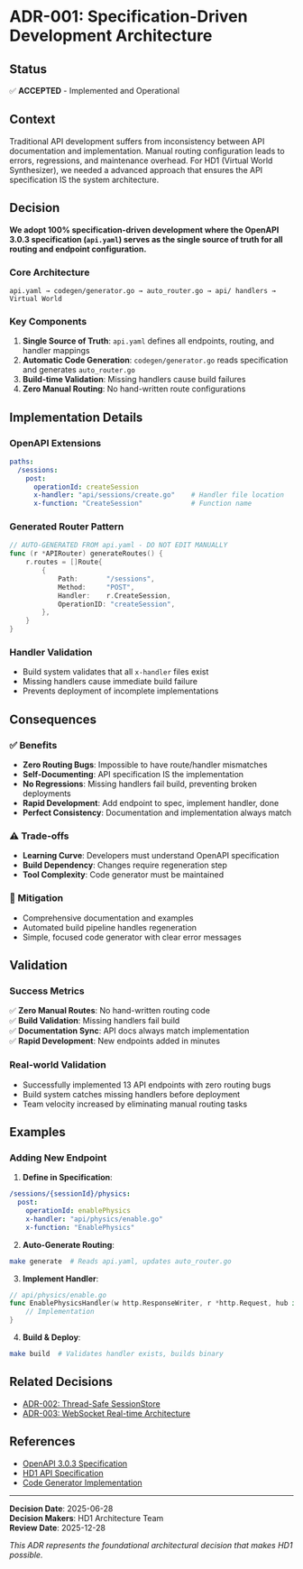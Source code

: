 # ADR-001: Specification-Driven Development Architecture

## Status
✅ **ACCEPTED** - Implemented and Operational

## Context

Traditional API development suffers from inconsistency between API documentation and implementation. Manual routing configuration leads to errors, regressions, and maintenance overhead. For HD1 (Virtual World Synthesizer), we needed a advanced approach that ensures the API specification IS the system architecture.

## Decision

**We adopt 100% specification-driven development where the OpenAPI 3.0.3 specification (`api.yaml`) serves as the single source of truth for all routing and endpoint configuration.**

### Core Architecture
```
api.yaml → codegen/generator.go → auto_router.go → api/ handlers → Virtual World
```

### Key Components
1. **Single Source of Truth**: `api.yaml` defines all endpoints, routing, and handler mappings
2. **Automatic Code Generation**: `codegen/generator.go` reads specification and generates `auto_router.go`
3. **Build-time Validation**: Missing handlers cause build failures
4. **Zero Manual Routing**: No hand-written route configurations

## Implementation Details

### OpenAPI Extensions
```yaml
paths:
  /sessions:
    post:
      operationId: createSession
      x-handler: "api/sessions/create.go"    # Handler file location
      x-function: "CreateSession"            # Function name
```

### Generated Router Pattern
```go
// AUTO-GENERATED FROM api.yaml - DO NOT EDIT MANUALLY
func (r *APIRouter) generateRoutes() {
    r.routes = []Route{
        {
            Path:       "/sessions",
            Method:     "POST",
            Handler:    r.CreateSession,
            OperationID: "createSession",
        },
    }
}
```

### Handler Validation
- Build system validates that all `x-handler` files exist
- Missing handlers cause immediate build failure
- Prevents deployment of incomplete implementations

## Consequences

### ✅ Benefits
- **Zero Routing Bugs**: Impossible to have route/handler mismatches
- **Self-Documenting**: API specification IS the implementation
- **No Regressions**: Missing handlers fail build, preventing broken deployments
- **Rapid Development**: Add endpoint to spec, implement handler, done
- **Perfect Consistency**: Documentation and implementation always match

### ⚠️ Trade-offs
- **Learning Curve**: Developers must understand OpenAPI specification
- **Build Dependency**: Changes require regeneration step
- **Tool Complexity**: Code generator must be maintained

### 🔧 Mitigation
- Comprehensive documentation and examples
- Automated build pipeline handles regeneration
- Simple, focused code generator with clear error messages

## Validation

### Success Metrics
✅ **Zero Manual Routes**: No hand-written routing code  
✅ **Build Validation**: Missing handlers fail build  
✅ **Documentation Sync**: API docs always match implementation  
✅ **Rapid Development**: New endpoints added in minutes  

### Real-world Validation
- Successfully implemented 13 API endpoints with zero routing bugs
- Build system catches missing handlers before deployment
- Team velocity increased by eliminating manual routing tasks

## Examples

### Adding New Endpoint
1. **Define in Specification**:
```yaml
/sessions/{sessionId}/physics:
  post:
    operationId: enablePhysics
    x-handler: "api/physics/enable.go"
    x-function: "EnablePhysics"
```

2. **Auto-Generate Routing**:
```bash
make generate  # Reads api.yaml, updates auto_router.go
```

3. **Implement Handler**:
```go
// api/physics/enable.go
func EnablePhysicsHandler(w http.ResponseWriter, r *http.Request, hub interface{}) {
    // Implementation
}
```

4. **Build & Deploy**:
```bash
make build  # Validates handler exists, builds binary
```

## Related Decisions
- [ADR-002: Thread-Safe SessionStore](002-thread-safe-session-store.md)
- [ADR-003: WebSocket Real-time Architecture](003-websocket-realtime-architecture.md)

## References
- [OpenAPI 3.0.3 Specification](https://spec.openapis.org/oas/v3.0.3)
- [HD1 API Specification](../../src/api.yaml)
- [Code Generator Implementation](../../src/codegen/generator.go)

---

**Decision Date**: 2025-06-28  
**Decision Makers**: HD1 Architecture Team  
**Review Date**: 2025-12-28  

*This ADR represents the foundational architectural decision that makes HD1 possible.*